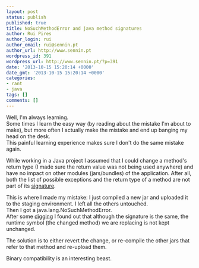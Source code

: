 ```yaml
---
layout: post
status: publish
published: true
title: NoSuchMethodError and java method signatures
author: Rui Pires
author_login: rui
author_email: rui@sennin.pt
author_url: http://www.sennin.pt
wordpress_id: 391
wordpress_url: http://www.sennin.pt/?p=391
date: '2013-10-15 15:20:14 +0000'
date_gmt: '2013-10-15 15:20:14 +0000'
categories:
- rant
- java
tags: []
comments: []
---
```

<p>Well, I'm always learning.<br />
Some times I learn the easy way (by reading about the mistake I'm about to make), but more often I actually make the mistake and end up banging my head on the desk.<br />
This painful learning experience makes sure I don't do the same mistake again.</p>
<p>While working in a Java project I assumed that I could change a method's return type (I made sure the return value was not being used anywhere) and have no impact on other modules (jars/bundles) of the application. After all, both the list of possible exceptions and the return type of a method are not part of its <a href="http://en.wikipedia.org/wiki/Method_signature#Method_Signature">signature</a>.</p>
<p>This is where I made my mistake: I just compiled a new jar and uploaded it to the staging environment. I left all the others untouched.<br />
Then I got a java.lang.NoSuchMethodError.<br />
After some <a href="http://stackoverflow.com/questions/1134054/changing-return-type-of-method-gives-java-lang-nosuchmethoderror">digging</a> I found out that although the signature is the same, the runtime symbol (the changed method) we are replacing is not kept unchanged.</p>
<p>The solution is to either revert the change, or re-compile the other jars that refer to that method and re-upload them.</p>
<p>Binary compatibility is an interesting beast.</p>
